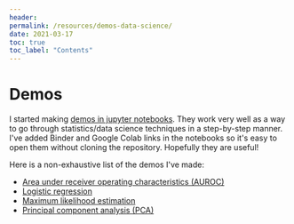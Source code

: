 ```yaml
---
header:
permalink: /resources/demos-data-science/
date: 2021-03-17
toc: true
toc_label: "Contents"
---
```


# Demos

I started making [demos in jupyter notebooks][1]. They work very well as a way to go through statistics/data science techniques in a step-by-step manner. I've added Binder and Google Colab links in the notebooks so it's easy to open them without cloning the repository. Hopefully they are useful!

Here is a non-exhaustive list of the demos I've made:
- [Area under receiver operating characteristics (AUROC)](https://github.com/jochemvankempen/demos-data-science/blob/master/signal-detection-AUROC.ipynb)
- [Logistic regression](https://github.com/jochemvankempen/demos-data-science/blob/master/GLM-logistic-regression.ipynb)
- [Maximum likelihood estimation](https://github.com/jochemvankempen/demos-data-science/blob/master/maximum-likelihood-estimation.ipynb)
- [Principal component analysis (PCA)](https://github.com/jochemvankempen/demos-data-science/blob/master/dimensionality-reduction-PCA.ipynb)

<!------------------------------- FOOTER --------------------------------->

[1]: https://github.com/jochemvankempen/demos-data-science
